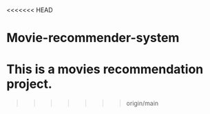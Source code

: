 <<<<<<< HEAD
# Movie-recommender-system
This is a movies recommendation project.
=======
>>>>>>> origin/main

